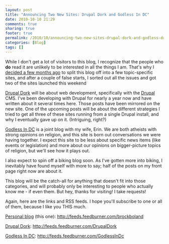 ```yaml
---
layout: post
title: "Announcing Two New Sites: Drupal Dork and Godless In DC"
date: 2010-10-10 21:29
comments: true
sharing: true
footer: true
permalink: /2010/10/announcing-two-new-sites-drupal-dork-and-godless-dc
categories: [Blog]
tags: []
---
```

<p>While I don't get a lot of visitors to this blog, I recognize that the people who <strong>do</strong> read it are unlikely to be interested in all the things I am. That's why I <a href="/2010/08/forking-blog">decided a few months ago</a> to split this blog off into a few topic-specific sites, and after a couple of false starts, I sorted out all the issues and got two of the sites launched this weekend</p><p><a href="http://www.drupaldork.com/">Drupal Dork</a> will be about web development, specifically with the <a href="http://drupal.org/">Drupal</a> CMS. I've been developing with Drupal for nearly a year now and have written about it several times here. Those posts have been mirrored on the new site. One of the upcoming posts will be about the different strategies I tried to get all three of these sites running from a single Drupal install, and why I eventually gave up on it. (Intriguing, right?)</p><p><a href="http://www.godlessindc.com/">Godless In DC</a> is a joint blog with my wife, Erin. We are both atheists with strong opinions on religion, and this site is born out conversations we were having together. I expect this site to be less about specific news items (like events or legislation) and more about our opinions on bigger-picture topics of religion, but we'll see how it plays out.</p><p>I also expect to spin off a biking blog soon. As I've gotten more into biking, I inevitably have found myself with more to say; half of the posts on my front page right now are about it.</p><p>This blog will be the catch-all for anything that doesn't fit into those categories, and will probably only be interesting to people who actually know me - if even them. But hey, thanks for visiting! I take requests!</p><p>Again, here are the links and RSS feeds. I hope you'll subscribe to one or all of them, because I like you THIS much.</p><p><a href="/">Personal blog</a> (this one):&nbsp;<a href="http://feeds.feedburner.com/brockboland">http://feeds.feedburner.com/brockboland</a></p><p><a href="http://www.drupaldork.com/">Drupal Dork</a>:&nbsp;<a href="http://feeds.feedburner.com/DrupalDork">http://feeds.feedburner.com/DrupalDork</a></p><p><a href="http://www.godlessindc.com/">Godless In DC</a>:&nbsp;<a href="http://feeds.feedburner.com/GodlessInDc">http://feeds.feedburner.com/GodlessInDc</a></p>